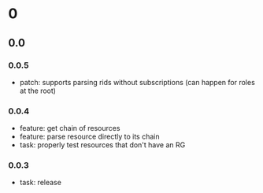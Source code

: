 # 0

## 0.0

### 0.0.5

- patch: supports parsing rids without subscriptions (can happen for roles at the root)

### 0.0.4

- feature: get chain of resources
- feature: parse resource directly to its chain
- task: properly test resources that don't have an RG

### 0.0.3

- task: release
